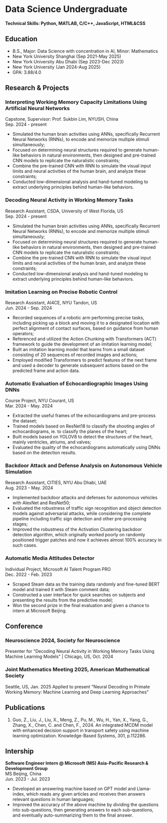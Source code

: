 # Data Science Undergraduate

#### Technical Skills: Python, MATLAB, C/C++, JavaScript, HTML&CSS

## Education		        		
- B.S., Major: Data Science with concentration in AI, Minor: Mathematics
- New York University Shanghai (Sep 2021-May 2025)
- New York University Abu Dhabi (Sep 2023-Dec 2023)
- New York University (Jan 2024-Aug 2025)
- GPA: 3.88/4.0

## Research & Projects
### Interpreting Working Memory Capacity Limitations Using Artificial Neural Networks
Capstone, Supervisor: Prof. Sukbin Lim, NYUSH, China <br>
Sep. 2024 - present

- Simulated the human brain activities using ANNs, specifically Recurrent Neural Networks (RNNs), to encode and memorize multiple stimuli simultaneously;
- Focused on determining neural structures required to generate human-like behaviors in natural environments, then designed and pre-trained CNN models to replicate the naturalistic constraints;
- Combine the pre-trained CNN with RNN to simulate the visual input limits and neural activities of the human brain, and analyze these constraints;
- Conducted low-dimensional analysis and hand-tuned modeling to extract underlying principles behind human-like behaviors.

### Decoding Neural Activity in Working Memory Tasks
Research Assistant, CSDA, University of West Florida, US <br>
Sep. 2024 - present

- Simulated the human brain activities using ANNs, specifically Recurrent Neural Networks (RNNs), to encode and memorize multiple stimuli simultaneously;
- Focused on determining neural structures required to generate human-like behaviors in natural environments, then designed and pre-trained CNN models to replicate the naturalistic constraints;
- Combine the pre-trained CNN with RNN to simulate the visual input limits and neural activities of the human brain, and analyze these constraints;
- Conducted low-dimensional analysis and hand-tuned modeling to extract underlying principles behind human-like behaviors.

### Imitation Learning on Precise Robotic Control
Research Assistant, AI4CE, NYU Tandon, US <br>
Jun. 2024 - Sep. 2024

- Recorded sequences of a robotic arm performing precise tasks, including picking up a block and moving it to a designated location with perfect alignment of contact surfaces, based on guidance from human operators;
- Referenced and utilized the Action Chunking with Transformers (ACT) framework to guide the development of an imitation learning model;
- Built an imitation learning model that learns from a small dataset consisting of 20 sequences of recorded images and actions;
- Employed modified Transformers to predict features of the next frame and used a decoder to generate subsequent actions based on the predicted frame and action data.

### Automatic Evaluation of Echocardiographic Images Using DNNs
Course Project, NYU Courant, US <br>
Mar. 2024 - May. 2024

- Extracted the useful frames of the echocardiograms and pre-process the dataset;
- Trained models based on ResNet18 to classify the shooting angles of echocardiograms, ie. to classify the planes of the heart;
- Built models based on YOLOV8 to detect the structures of the heart, mainly ventricles, atriums, and valves;
- Evaluated the quality of the echocardiograms automatically using DNNs based on the detection results.

### Backdoor Attack and Defense Analysis on Autonomous Vehicle Simulation
Research Assistant, CITIES, NYU Abu Dhabi, UAE <br>
Aug. 2023 - May. 2024

- Implemented backdoor attacks and defenses for autonomous vehicles with AlexNet and ResNet50;
- Evaluated the robustness of traffic sign recognition and object detection models against adversarial attacks, while considering the complete pipeline including traffic sign detection and other pre-processing stages;
- Improved the robustness of the Activation Clustering backdoor detection algorithm, which originally worked poorly on randomly positioned trigger patches and now it achieves almost 100\% accuracy in such cases.

### Automatic Media Attitudes Detector
Individual Project, Microsoft AI Talent Program PRO <br>
Dec. 2022 - Feb. 2023

- Scraped Steam data as the training data randomly and fine-tuned BERT model and trained it with Steam comment data;
- Constructed a user interface for quick searches on subjects and presenting the results from the predictive model;
- Won the second prize in the final evaluation and given a chance to intern at Microsoft Beijing.

## Conference
### Neuroscience 2024, Society for Neuroscience
Presenter for "Decoding Neural Activity in Working Memory Tasks Using Machine Learning Models" | Chicago, US, Oct. 2024

### Joint Mathematics Meeting 2025, American Mathematical Society
Seattle, US, Jan. 2025
Applied to present "Neural Decoding in Primate Working Memory: Machine Learning and Deep Learning Approaches"

## Publications
1. Guo, Z., Liu, J., Liu, X., Meng, Z., Pu, M., Wu, H., Yan, X., Yang, G., Zhang, X., Chen, C. and Chen, F., 2024. An integrated MCDM model with enhanced decision support in transport safety using machine learning optimization. Knowledge-Based Systems, 301, p.112286.

## Intership
**Software Engineer Intern @ Microsoft (MS) Asia-Pacific Research \& Development Group** <br>
MS Beijing, China <br>
Jun. 2023 - Jul. 2023

- Developed an answering machine based on GPT model and Llama-index, which reads any given articles and receives then answers relevant questions in human languages;
- Improved the accuracy of the above machine by dividing the questions into sub-questions, then generating answers to each sub-questions, and eventually auto-summarizing them to the final answer.
